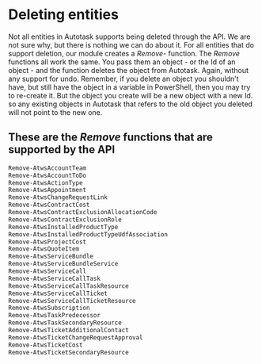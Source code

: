 # Deleting entities

Not all entities in Autotask supports being deleted through the API. We are not sure why, but there is nothing we can do about it. For all entities that do support deletion, our module creates a *Remove-* function. The *Remove* functions all work the same. You pass them an object - or the Id of an object - and the function deletes the object from Autotask. Again, without any support for undo. Remember, if you delete an object you shouldn't have, but still have the object in a variable in PowerShell, then you may try to re-create it. But the object you create will be a new object with a new Id. so any existing objects in Autotask that refers to the old object you deleted will not point to the new one.

## These are the *Remove* functions that are supported by the API

```powershell
Remove-AtwsAccountTeam
Remove-AtwsAccountToDo
Remove-AtwsActionType
Remove-AtwsAppointment
Remove-AtwsChangeRequestLink
Remove-AtwsContractCost
Remove-AtwsContractExclusionAllocationCode
Remove-AtwsContractExclusionRole
Remove-AtwsInstalledProductType
Remove-AtwsInstalledProductTypeUdfAssociation
Remove-AtwsProjectCost
Remove-AtwsQuoteItem
Remove-AtwsServiceBundle
Remove-AtwsServiceBundleService
Remove-AtwsServiceCall
Remove-AtwsServiceCallTask
Remove-AtwsServiceCallTaskResource
Remove-AtwsServiceCallTicket
Remove-AtwsServiceCallTicketResource
Remove-AtwsSubscription
Remove-AtwsTaskPredecessor
Remove-AtwsTaskSecondaryResource
Remove-AtwsTicketAdditionalContact
Remove-AtwsTicketChangeRequestApproval
Remove-AtwsTicketCost
Remove-AtwsTicketSecondaryResource
```